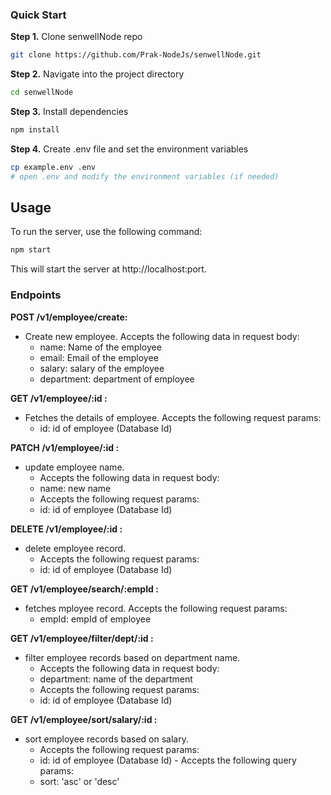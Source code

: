 
### Quick Start

**Step 1.**
Clone senwellNode repo

```bash
git clone https://github.com/Prak-NodeJs/senwellNode.git
```

**Step 2.**
Navigate into the project directory

```bash
cd senwellNode
```
**Step 3.**
Install dependencies

```bash
npm install
```

**Step 4.**
Create .env file and set the environment variables

```bash
cp example.env .env
# open .env and modify the environment variables (if needed)
```

## Usage
To run the server, use the following command:

```bash
npm start
```
This will start the server at http://localhost:port.

### Endpoints

**POST /v1/employee/create:**
   - Create new employee.
      Accepts the following data in request body:
      - name: Name of the employee 
      - email: Email of the employee
      - salary: salary of the employee
      - department: department of employee

**GET /v1/employee/:id :**
   - Fetches the details of employee.
      Accepts the following request params:
      - id: id of employee (Database Id)
     

**PATCH /v1/employee/:id :**
   - update employee name.
     - Accepts the following data in request body:
      - name: new name
     - Accepts the following request params:
      - id: id of employee (Database Id)
     

**DELETE /v1/employee/:id :**
   - delete employee record.
      - Accepts the following request params:
      - id: id of employee (Database Id)


**GET /v1/employee/search/:empId :**
   - fetches mployee record.
      Accepts the following request params:
      - empId: empId of employee 
     
**GET /v1/employee/filter/dept/:id :**
   - filter employee records based on department name.
      - Accepts the following data in request body:
      - department: name of the department
      - Accepts the following request params:
      - id: id of employee (Database Id)

    
**GET /v1/employee/sort/salary/:id :**
   - sort employee records based on salary.
      - Accepts the following request params:
      - id: id of employee (Database Id)
    - Accepts the following query params:
      - sort: 'asc' or 'desc'